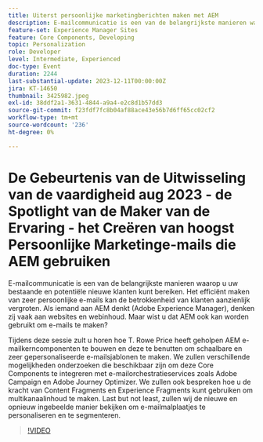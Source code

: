 ```yaml
---
title: Uiterst persoonlijke marketingberichten maken met AEM
description: E-mailcommunicatie is een van de belangrijkste manieren waarop u uw bestaande en potentiële nieuwe klanten kunt bereiken. Het efficiënt maken van zeer persoonlijke e-mails kan de betrokkenheid van klanten aanzienlijk vergroten. Als iemand aan AEM denkt (Adobe Experience Manager), denken zij vaak aan websites en webinhoud. Maar wist u dat AEM ook kan worden gebruikt om e-mails te maken
feature-set: Experience Manager Sites
feature: Core Components, Developing
topic: Personalization
role: Developer
level: Intermediate, Experienced
doc-type: Event
duration: 2244
last-substantial-update: 2023-12-11T00:00:00Z
jira: KT-14650
thumbnail: 3425982.jpeg
exl-id: 38ddf2a1-3631-4844-a9a4-e2c8d1b57dd3
source-git-commit: f23fdf7fc8b04af88ace43e56b7d6ff65cc02cf2
workflow-type: tm+mt
source-wordcount: '236'
ht-degree: 0%

---
```


# De Gebeurtenis van de Uitwisseling van de vaardigheid aug 2023 - de Spotlight van de Maker van de Ervaring - het Creëren van hoogst Persoonlijke Marketinge-mails die AEM gebruiken

E-mailcommunicatie is een van de belangrijkste manieren waarop u uw bestaande en potentiële nieuwe klanten kunt bereiken. Het efficiënt maken van zeer persoonlijke e-mails kan de betrokkenheid van klanten aanzienlijk vergroten. Als iemand aan AEM denkt (Adobe Experience Manager), denken zij vaak aan websites en webinhoud. Maar wist u dat AEM ook kan worden gebruikt om e-mails te maken?

Tijdens deze sessie zult u horen hoe T. Rowe Price heeft geholpen AEM e-mailkerncomponenten te bouwen en deze te benutten om schaalbare en zeer gepersonaliseerde e-mailsjablonen te maken. We zullen verschillende mogelijkheden onderzoeken die beschikbaar zijn om deze Core Components te integreren met e-mailorchestratieservices zoals Adobe Campaign en Adobe Journey Optimizer. We zullen ook bespreken hoe u de kracht van Content Fragments en Experience Fragments kunt gebruiken om multikanaalinhoud te maken. Last but not least, zullen wij de nieuwe en opnieuw ingebeelde manier bekijken om e-mailmalplaatjes te personaliseren en te segmenteren.

>[!VIDEO](https://video.tv.adobe.com/v/3425982/?learn=on)
